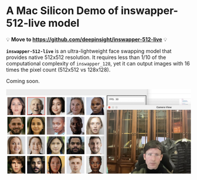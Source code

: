 # A Mac Silicon Demo of inswapper-512-live model

:bulb: **Move to https://github.com/deepinsight/inswapper-512-live** :bulb:

**``inswapper-512-live``** is an ultra-lightweight face swapping model that provides native 512x512 resolution. It requires less than 1/10 of the computational complexity of ``inswapper_128``, yet it can output images with 16 times the pixel count (512x512 vs 128x128).

Coming soon.

<div align="left">
  <img src="https://github.com/nttstar/insightface-resources/blob/master/images/inswapper_512_live_1.jpg" width="1024"/>
</div>
